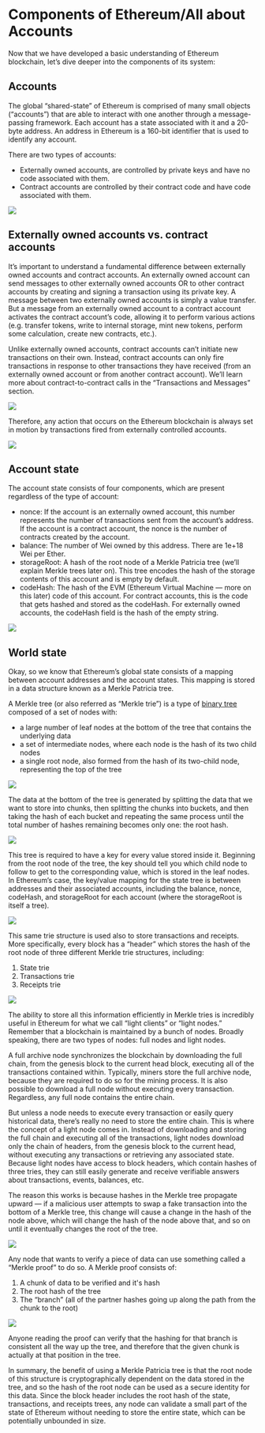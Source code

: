 ﻿# Components of Ethereum/All about Accounts

Now that we have developed a basic understanding of Ethereum blockchain, let’s dive deeper into the components of its system:

## Accounts

The global “shared-state” of Ethereum is comprised of many small objects (“accounts”) that are able to interact with one another through a message-passing framework. Each account has a state associated with it and a 20-byte address. An address in Ethereum is a 160-bit identifier that is used to identify any account.

There are two types of accounts:

- Externally owned accounts, are controlled by private keys and have no code associated with them.
- Contract accounts are controlled by their contract code and have code associated with them.

![](https://raw.githubusercontent.com/0xmetaschool/Learning-Projects/refs/heads/main/assests_for_all/assests-for-eth-deep-dive/L3%20Image%201.webp)

## Externally owned accounts vs. contract accounts

It’s important to understand a fundamental difference between externally owned accounts and contract accounts. An externally owned account can send messages to other externally owned accounts OR to other contract accounts by creating and signing a transaction using its private key. A message between two externally owned accounts is simply a value transfer. But a message from an externally owned account to a contract account activates the contract account’s code, allowing it to perform various actions (e.g. transfer tokens, write to internal storage, mint new tokens, perform some calculation, create new contracts, etc.).

Unlike externally owned accounts, contract accounts can’t initiate new transactions on their own. Instead, contract accounts can only fire transactions in response to other transactions they have received (from an externally owned account or from another contract account). We’ll learn more about contract-to-contract calls in the “Transactions and Messages” section.

![](https://raw.githubusercontent.com/0xmetaschool/Learning-Projects/refs/heads/main/assests_for_all/assests-for-eth-deep-dive/L3%20Image%202.webp)

Therefore, any action that occurs on the Ethereum blockchain is always set in motion by transactions fired from externally controlled accounts.

![](https://raw.githubusercontent.com/0xmetaschool/Learning-Projects/refs/heads/main/assests_for_all/assests-for-eth-deep-dive/L3%20Image%203.webp)

## Account state

The account state consists of four components, which are present regardless of the type of account:

- nonce: If the account is an externally owned account, this number represents the number of transactions sent from the account’s address. If the account is a contract account, the nonce is the number of contracts created by the account.
- balance: The number of Wei owned by this address. There are 1e+18 Wei per Ether.
- storageRoot: A hash of the root node of a Merkle Patricia tree (we’ll explain Merkle trees later on). This tree encodes the hash of the storage contents of this account and is empty by default.
- codeHash: The hash of the EVM (Ethereum Virtual Machine — more on this later) code of this account. For contract accounts, this is the code that gets hashed and stored as the codeHash. For externally owned accounts, the codeHash field is the hash of the empty string.

![](https://raw.githubusercontent.com/0xmetaschool/Learning-Projects/refs/heads/main/assests_for_all/assests-for-eth-deep-dive/L3%20Image%204.webp)

## World state

Okay, so we know that Ethereum’s global state consists of a mapping between account addresses and the account states. This mapping is stored in a data structure known as a Merkle Patricia tree.

A Merkle tree (or also referred as “Merkle trie”) is a type of [binary tree](https://en.wikipedia.org/wiki/Binary_tree) composed of a set of nodes with:

- a large number of leaf nodes at the bottom of the tree that contains the underlying data
- a set of intermediate nodes, where each node is the hash of its two child nodes
- a single root node, also formed from the hash of its two-child node, representing the top of the tree

![](https://raw.githubusercontent.com/0xmetaschool/Learning-Projects/refs/heads/main/assests_for_all/assests-for-eth-deep-dive/L3%20Image%205.webp)

The data at the bottom of the tree is generated by splitting the data that we want to store into chunks, then splitting the chunks into buckets, and then taking the hash of each bucket and repeating the same process until the total number of hashes remaining becomes only one: the root hash.

![](https://raw.githubusercontent.com/0xmetaschool/Learning-Projects/refs/heads/main/assests_for_all/assests-for-eth-deep-dive/L3%20Image%206.webp)

This tree is required to have a key for every value stored inside it. Beginning from the root node of the tree, the key should tell you which child node to follow to get to the corresponding value, which is stored in the leaf nodes. In Ethereum’s case, the key/value mapping for the state tree is between addresses and their associated accounts, including the balance, nonce, codeHash, and storageRoot for each account (where the storageRoot is itself a tree).


![](https://raw.githubusercontent.com/0xmetaschool/Learning-Projects/refs/heads/main/assests_for_all/assests-for-eth-deep-dive/L3%20Image%207.webp)

This same trie structure is used also to store transactions and receipts. More specifically, every block has a “header” which stores the hash of the root node of three different Merkle trie structures, including:

1.  State trie
2.  Transactions trie
3.  Receipts trie

![](https://raw.githubusercontent.com/0xmetaschool/Learning-Projects/refs/heads/main/assests_for_all/assests-for-eth-deep-dive/L3%20Image%208.webp)

The ability to store all this information efficiently in Merkle tries is incredibly useful in Ethereum for what we call “light clients” or “light nodes.” Remember that a blockchain is maintained by a bunch of nodes. Broadly speaking, there are two types of nodes: full nodes and light nodes.

A full archive node synchronizes the blockchain by downloading the full chain, from the genesis block to the current head block, executing all of the transactions contained within. Typically, miners store the full archive node, because they are required to do so for the mining process. It is also possible to download a full node without executing every transaction. Regardless, any full node contains the entire chain.

But unless a node needs to execute every transaction or easily query historical data, there’s really no need to store the entire chain. This is where the concept of a light node comes in. Instead of downloading and storing the full chain and executing all of the transactions, light nodes download only the chain of headers, from the genesis block to the current head, without executing any transactions or retrieving any associated state. Because light nodes have access to block headers, which contain hashes of three tries, they can still easily generate and receive verifiable answers about transactions, events, balances, etc.

The reason this works is because hashes in the Merkle tree propagate upward — if a malicious user attempts to swap a fake transaction into the bottom of a Merkle tree, this change will cause a change in the hash of the node above, which will change the hash of the node above that, and so on until it eventually changes the root of the tree.

![](https://raw.githubusercontent.com/0xmetaschool/Learning-Projects/refs/heads/main/assests_for_all/assests-for-eth-deep-dive/L3%20Image%209.webp)

Any node that wants to verify a piece of data can use something called a “Merkle proof” to do so. A Merkle proof consists of:

1.  A chunk of data to be verified and it's hash
2.  The root hash of the tree
3.  The “branch” (all of the partner hashes going up along the path from the chunk to the root)

![](https://raw.githubusercontent.com/0xmetaschool/Learning-Projects/refs/heads/main/assests_for_all/assests-for-eth-deep-dive/L3%20Image%2010.webp)

Anyone reading the proof can verify that the hashing for that branch is consistent all the way up the tree, and therefore that the given chunk is actually at that position in the tree.

In summary, the benefit of using a Merkle Patricia tree is that the root node of this structure is cryptographically dependent on the data stored in the tree, and so the hash of the root node can be used as a secure identity for this data. Since the block header includes the root hash of the state, transactions, and receipts trees, any node can validate a small part of the state of Ethereum without needing to store the entire state, which can be potentially unbounded in size.
